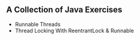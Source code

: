 ## A Collection of Java Exercises

* Runnable Threads
* Thread Locking With ReentrantLock & Runnable
